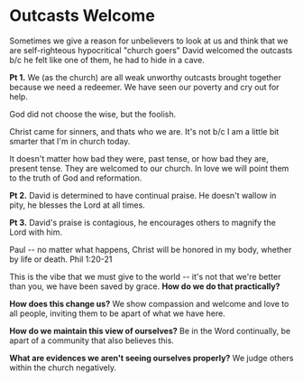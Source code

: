 # Outcasts Welcome

Sometimes we give a reason for unbelievers to look at us and think that we are self-righteous hypocritical "church goers"
David welcomed the outcasts b/c he felt like one of them, he had to hide in a cave.

**Pt 1.** We (as the church) are all weak unworthy outcasts brought together because we need a redeemer. We have seen our poverty and cry out for help.

God did not choose the wise, but the foolish.

Christ came for sinners, and thats who we are. It's not b/c I am a little bit smarter that I'm in church today.

It doesn't matter how bad they were, past tense, or how bad they are, present tense. They are welcomed to our church. In love we will point them to the truth of God and reformation.

**Pt 2.** David is determined to have continual praise. He doesn't wallow in pity, he blesses the Lord at all times.

**Pt 3.** David's praise is contagious, he encourages others to magnify the Lord with him.

Paul -- no matter what happens, Christ will be honored in my body, whether by life or death. Phil 1:20-21

This is the vibe that we must give to the world -- it's not that we're better than you, we have been saved by grace. **How do we do that practically?**

**How does this change us?** We show compassion and welcome and love to all people, inviting them to be apart of what we have here.

**How do we maintain this view of ourselves?** Be in the Word continually, be apart of a community that also believes this.

**What are evidences we aren't seeing ourselves properly?** We judge others within the church negatively.

